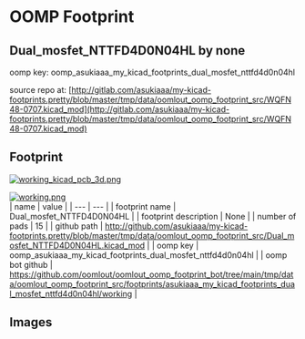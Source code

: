 # OOMP Footprint  
## Dual_mosfet_NTTFD4D0N04HL  by none  
  
oomp key: oomp_asukiaaa_my_kicad_footprints_dual_mosfet_nttfd4d0n04hl  
  
source repo at: [http://gitlab.com/asukiaaa/my-kicad-footprints.pretty/blob/master/tmp/data/oomlout_oomp_footprint_src/WQFN48-0707.kicad_mod](http://gitlab.com/asukiaaa/my-kicad-footprints.pretty/blob/master/tmp/data/oomlout_oomp_footprint_src/WQFN48-0707.kicad_mod)  
## Footprint  
  
[![working_kicad_pcb_3d.png](working_kicad_pcb_3d_600.png)](working_kicad_pcb_3d.png)  
  
[![working.png](working_600.png)](working.png)  
| name | value | 
| --- | --- | 
| footprint name | Dual_mosfet_NTTFD4D0N04HL | 
| footprint description | None | 
| number of pads | 15 | 
| github path | http://github.com/asukiaaa/my-kicad-footprints.pretty/blob/master/tmp/data/oomlout_oomp_footprint_src/Dual_mosfet_NTTFD4D0N04HL.kicad_mod | 
| oomp key | oomp_asukiaaa_my_kicad_footprints_dual_mosfet_nttfd4d0n04hl | 
| oomp bot github | https://github.com/oomlout/oomlout_oomp_footprint_bot/tree/main/tmp/data/oomlout_oomp_footprint_src/footprints/asukiaaa_my_kicad_footprints_dual_mosfet_nttfd4d0n04hl/working | 
## Images  
